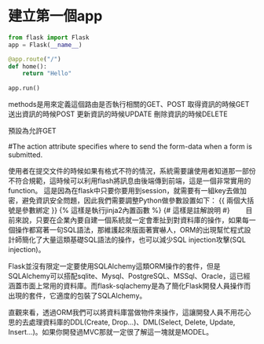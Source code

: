 # 建立第一個app

```python
from flask import Flask
app = Flask(__name__)

@app.route("/") 
def home():  
    return "Hello"
    
app.run()
```
methods是用來定義這個路由是否執行相關的GET、POST
取得資訊的時候GET
送出資訊的時候POST
更新資訊的時候UPDATE
刪除資訊的時候DELETE

預設為允許GET

#The action attribute specifies where to send the form-data when a form is submitted.

使用者在提交文件的時候如果有格式不符的情況，系統需要讓使用者知道那一部份不符合規範，這時候可以利用flash將訊息由後端傳到前端，這是一個非常實用的function。
這是因為在flask中只要你要用到session，就需要有一組key去做加密，避免資訊安全問題，因此我們需要調整Python做參數設置如下：
{{ 兩個大括號是參數綁定 }} {% 這樣是執行jinja2內置函數 %} {# 這樣是註解說明 #}
　　目前來說，只要在企業內要自建一個系統就一定會牽扯到對資料庫的操作，如果每一個操作都寫著一句SQL語法，那維護起來版面著實嚇人，ORM的出現幫忙程式設計師簡化了大量這類基礎SQL語法的操作，也可以減少SQL injection攻擊(SQL injection)。

Flask並沒有限定一定要使用SQLAlchemy這類ORM操作的套件，但是SQLAlchemy可以搭配sqlite、Mysql、PostgreSQL、MSSql、Oracle，這已經涵蓋市面上常用的資料庫。而flask-sqlachemy是為了簡化Flask開發人員操作而出現的套件，它適度的包裝了SQLAlchemy。

直觀來看，透過ORM我們可以將資料庫當做物件來操作，這讓開發人員不用花心思的去處理資料庫的DDL(Create, Drop…)、DML(Select, Delete, Update, Insert…)。如果你開發過MVC那就一定很了解這一塊就是MODEL。
